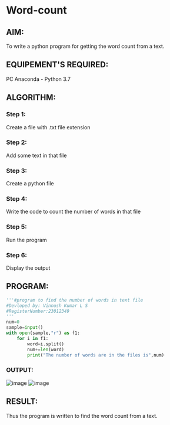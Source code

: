 # Word-count
## AIM:
To write a python program for getting the word count from a text.
## EQUIPEMENT'S REQUIRED: 
PC
Anaconda - Python 3.7
## ALGORITHM: 
### Step 1:
Create a file with .txt file extension
### Step 2:
Add some text in that file
### Step 3:
Create a python file
### Step 4:
Write the code to count the number of words in that file
### Step 5:
Run the program
### Step 6:
Display the output

## PROGRAM:
```python
'''#program to find the number of words in text file
#Devloped by: Vinnush Kumar L S
#RegisterNumber:23012349
'''
num=0
sample=input()
with open(sample,"r") as f1:
    for i in f1:
        word=i.split()
        num+=len(word)
        print("The number of words are in the files is",num)
```
### OUTPUT:
![image](https://github.com/vinnush147/Word-count/assets/147139234/e4db3e07-fbf6-4011-b568-d95ca963c0a7)
![image](https://github.com/vinnush147/Word-count/assets/147139234/8ccd1a13-7737-406a-99c3-95f9ebe086a1)



## RESULT:
Thus the program is written to find the word count from a text.
